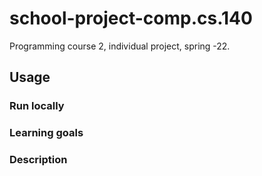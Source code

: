 # school-project-comp.cs.140
Programming course 2, individual project, spring -22.

## Usage

### Run locally


### Learning goals


### Description
